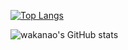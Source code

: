 

[![Top Langs](https://github-readme-stats.vercel.app/api/top-langs/?username=snjssk&layout=compact&langs_count=8&hide=html,css)](https://github.com/anuraghazra/github-readme-stats)

![wakanao's GitHub stats](https://github-readme-stats.vercel.app/api?username=naokiwakata&show_icons=true&hide=contribs&theme=merko)
